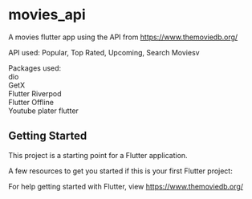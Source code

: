 # movies_api

A movies flutter app using the API from https://www.themoviedb.org/ </br>

API used: Popular, Top Rated, Upcoming, Search Moviesv </br>

Packages used: </br>
dio </br>
GetX </br>
Flutter Riverpod </br>
Flutter Offline </br>
Youtube plater flutter </br>

## Getting Started

This project is a starting point for a Flutter application.

A few resources to get you started if this is your first Flutter project:

For help getting started with Flutter, view
https://www.themoviedb.org/
